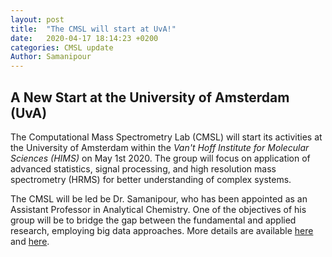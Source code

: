 ```yaml
---
layout: post
title:  "The CMSL will start at UvA!"
date:   2020-04-17 18:14:23 +0200
categories: CMSL update
Author: Samanipour
---
```


## A New Start at the University of Amsterdam (UvA)
The Computational Mass Spectrometry Lab (CMSL) will start its activities at the University of Amsterdam within the *Van't Hoff Institute for Molecular Sciences (HIMS)* on May 1st 2020. The group will focus on application of advanced statistics, signal processing, and high resolution mass spectrometry (HRMS) for better understanding of complex systems.

The CMSL will be led be Dr. Samanipour, who has been appointed as an Assistant Professor in Analytical Chemistry. One of the objectives of his group will be to bridge the gap between the fundamental and applied research, employing big data approaches. More details are available [here](/research/) and [here](https://github.com/ComputMassSpecLab/website/blob/gh-pages/publication.markdown).  

